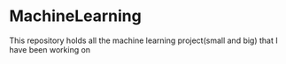# MachineLearning
This repository holds all the machine learning project(small and big) that I have been working on

